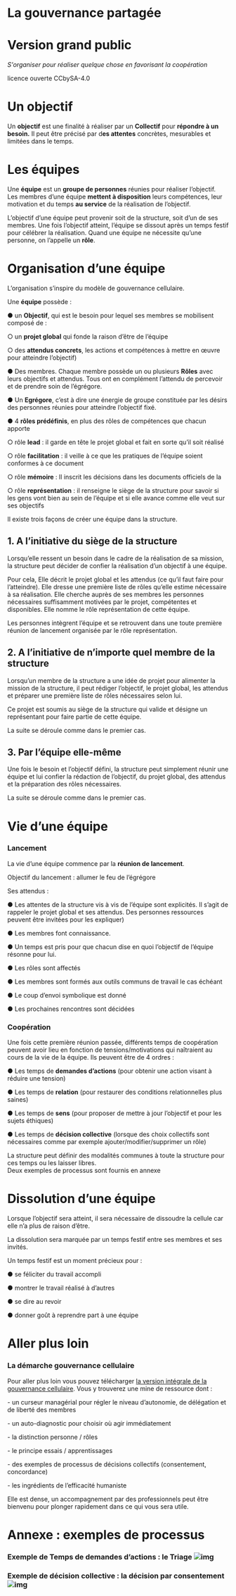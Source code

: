 # La gouvernance partagée 
# Version grand public 
*S'organiser pour réaliser quelque chose en favorisant la coopération*

licence ouverte CCbySA-4.0

# Un objectif 

Un **objectif** est une finalité à réaliser par un **Collectif** pour **répondre à un besoin.** Il peut être précisé par d**es attentes** concrètes, mesurables et limitées dans le temps.

# Les équipes

Une **équipe** est un **groupe de personnes** réunies pour réaliser l’objectif.     
 Les membres d’une équipe **mettent à disposition** leurs compétences, leur motivation et du temps **au service** de la réalisation de l’objectif.      

L’objectif d’une équipe peut provenir soit de la structure, soit d’un de ses membres. 
 Une fois l’objectif atteint, l’équipe se dissout après un temps festif pour célébrer la réalisation. Quand une équipe ne nécessite qu’une personne, on l’appelle un **rôle**.

# Organisation d’une équipe

 L’organisation s’inspire du modèle de gouvernance cellulaire. 

 Une **équipe** possède :

●   un **Objectif**, qui est le besoin pour lequel ses membres se mobilisent composé de :

○   un **projet global** qui fonde la raison d’être de l’équipe

○   des **attendus concrets**, les actions et compétences à mettre en œuvre pour atteindre l’objectif)

●   Des membres. Chaque membre possède un ou plusieurs **Rôles** avec leurs objectifs et attendus. Tous ont en complément l’attendu de percevoir et de prendre soin de l’égrégore.

●   Un **Egrégore**, c’est à dire une énergie de groupe constituée par les désirs des personnes réunies pour atteindre l’objectif fixé.

●   4 **rôles prédéfinis**, en plus des rôles de compétences que chacun apporte

○   rôle **lead** : il garde en tête le projet global et fait en sorte qu’il soit réalisé

○   rôle **facilitation** : il veille à ce que les pratiques de l’équipe soient conformes à ce document

○   rôle **mémoire** : Il inscrit les décisions dans les documents officiels de la 

○   rôle  **représentation** : il renseigne le siège de la structure pour savoir si les gens vont bien au sein de l’équipe et si elle avance comme elle veut sur ses objectifs

Il existe trois façons de créer une équipe dans la structure.

## 1.  A l’initiative du siège de la structure

Lorsqu’elle ressent un besoin dans le cadre de la réalisation de sa mission, la structure peut décider de confier la réalisation d’un objectif à une équipe.

Pour cela, 
 Elle décrit le projet global et les attendus (ce qu’il faut faire pour l’atteindre). 
 Elle dresse une première liste de rôles qu’elle estime nécessaire à sa réalisation.
 Elle cherche auprès de ses membres les personnes nécessaires suffisamment motivées par le projet, compétentes et disponibles.
 Elle nomme le rôle représentation de cette équipe.

Les personnes intègrent l’équipe et se retrouvent dans une toute première réunion de lancement organisée par le rôle représentation. 

## 2.  A l’initiative de n’importe quel membre de la structure

Lorsqu’un membre de la structure a une idée de projet pour alimenter la mission de la structure, il peut rédiger l’objectif, le projet global, les attendus et préparer une première liste de rôles nécessaires selon lui.

Ce projet est soumis au siège de la structure qui valide et désigne un représentant pour faire partie de cette équipe.

La suite se déroule comme dans le premier cas.

## 3.  Par l’équipe elle-même 

Une fois le besoin et l’objectif défini, la structure peut simplement réunir une équipe et lui confier la rédaction de l’objectif, du projet global, des attendus et la préparation des rôles nécessaires.

La suite se déroule comme dans le premier cas.

# Vie d’une équipe

### Lancement

La vie d’une équipe commence par la **réunion de lancement**.

 Objectif du lancement : allumer le feu de l’égrégore

Ses attendus : 

●   Les attentes de la structure vis à vis de l’équipe sont explicités. Il s’agit de rappeler le projet global et ses attendus. Des personnes ressources peuvent être invitées pour les expliquer)

●   Les membres font connaissance.

●   Un temps est pris pour que chacun dise en quoi l’objectif de l’équipe résonne pour lui.

●   Les rôles sont affectés

●   Les membres sont formés aux outils communs de travail le cas échéant

●   Le coup d’envoi symbolique est donné

●   Les prochaines rencontres sont décidées 

### Coopération 

Une fois cette première réunion passée, différents temps de coopération peuvent avoir lieu en fonction de tensions/motivations qui naîtraient au cours de la vie de la équipe. 
 Ils peuvent être de 4 ordres :

●   Les temps de **demandes d’actions** (pour obtenir une action visant à réduire une tension)

●   Les temps de **relation** (pour restaurer des conditions relationnelles plus saines)

●   Les temps de **sens** (pour proposer de mettre à jour l’objectif et pour les sujets éthiques)

●   Les temps de **décision collective** (lorsque des choix collectifs sont nécessaires comme par exemple ajouter/modifier/supprimer un rôle)

 La structure peut définir des modalités communes à toute la structure pour ces temps ou les laisser libres.       
 Deux exemples de processus sont fournis en annexe 

# Dissolution d’une équipe 

Lorsque l’objectif sera atteint, il sera nécessaire de dissoudre la cellule car elle n’a plus de raison d’être.

La dissolution sera marquée par un temps festif entre ses membres et ses invités.

 Un temps festif est un moment précieux pour :

●   se féliciter du travail accompli

●   montrer le travail réalisé à d’autres

●   se dire au revoir

●   donner goût à reprendre part à une équipe

 

# Aller plus loin 

### La démarche gouvernance cellulaire 

Pour aller plus loin vous pouvez télécharger [la version intégrale de la gouvernance cellulaire](https://cellulargovernance.org/wp-content/uploads/constitution-Cellular-Governance-diapos.pdf). Vous y trouverez une mine de ressource dont : 

 

\-    un curseur managérial pour régler le niveau d’autonomie, de délégation et de liberté des membres 

\-    un auto-diagnostic pour choisir où agir immédiatement 

\-    la distinction personne / rôles

\-    le principe essais / apprentissages

\-    des exemples de processus de décisions collectifs (consentement, concordance)

\-    les ingrédients de l’efficacité humaniste

 

Elle est dense, un accompagnement par des professionnels peut être bienvenu pour plonger rapidement dans ce qui vous sera utile. 

 



 

# Annexe : exemples de processus 

 

### Exemple de Temps de demandes d’actions : le Triage    ![img](file:///C:/Users/allia/AppData/Local/Temp/msohtmlclip1/01/clip_image002.gif)

###  Exemple de décision collective : la décision par consentement ![img](file:///C:/Users/allia/AppData/Local/Temp/msohtmlclip1/01/clip_image004.gif)

 
